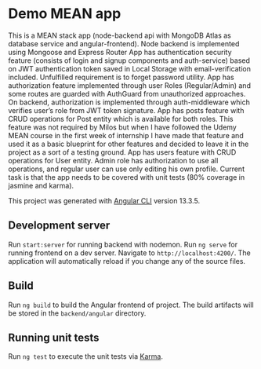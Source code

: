 # Demo MEAN app

This is a MEAN stack app (node-backend api  with MongoDB Atlas as database service and angular-frontend). Node backend is implemented using Mongoose and Express Router
App has authentication security feature (consists of login and signup components and auth-service) based on JWT authentication token saved in Local Storage with email-verification included. Unfulfilled requirement is to forget password utility.
App has authorization feature implemented through user Roles (Regular/Admin) and some routes are guarded with AuthGuard from unauthorized approaches. On backend, authorization is implemented through auth-middleware which verifies user’s role from JWT token signature.
App has posts feature with CRUD operations for Post entity which is available for both roles. This feature was not required by Milos but when I have followed the Udemy MEAN course in the first week of internship I have made that feature and used it as a basic blueprint for other features and decided to leave it in the project as a sort of a testing ground.
App has users feature with CRUD operations for User entity. Admin role has authorization to use all operations, and regular user can use only editing his own profile.
Current task is that the app needs to be covered with unit tests (80% coverage in jasmine and karma). 

This project was generated with [Angular CLI](https://github.com/angular/angular-cli) version 13.3.5.

## Development server

Run `start:server` for running backend with nodemon.
Run `ng serve` for running frontend on a dev server. Navigate to `http://localhost:4200/`. The application will automatically reload if you change any of the source files.


## Build

Run `ng build` to build the Angular frontend of project. The build artifacts will be stored in the `backend/angular` directory.

## Running unit tests

Run `ng test` to execute the unit tests via [Karma](https://karma-runner.github.io).
